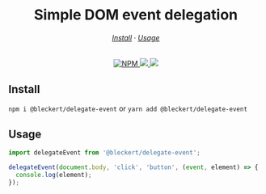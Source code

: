 <h1 align="center">
  Simple DOM event delegation
</h1>

<h6 align="center">
  <a href="https://github.com/tbleckert/delegate-event#install">Install</a>
  ·
  <a href="https://github.com/tbleckert/delegate-event#usage">Usage</a>
</h6>

<p align="center">
    <a href="https://www.npmjs.com/package/@bleckert/delegate-event">
        <img src="https://img.shields.io/npm/v/@bleckert/delegate-event?style=for-the-badge" alt="NPM" />
    </a>
    <a href="https://bundlephobia.com/result?p=@bleckert/delegate-event">
        <img src="https://img.shields.io/bundlephobia/minzip/@bleckert/delegate-event?style=for-the-badge" />
    </a>
    <a href="https://github.com/sponsors/tbleckert">
        <img src="https://img.shields.io/badge/GitHub-donate-yellow?style=for-the-badge" />
    </a>
</p>

## Install

`npm i @bleckert/delegate-event` or `yarn add @bleckert/delegate-event`

## Usage

```javascript
import delegateEvent from '@bleckert/delegate-event';

delegateEvent(document.body, 'click', 'button', (event, element) => {
  console.log(element);
});
```
